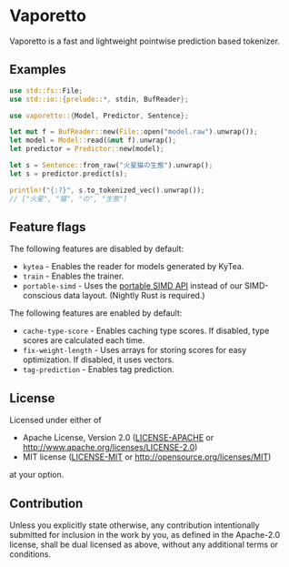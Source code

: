 # Vaporetto

Vaporetto is a fast and lightweight pointwise prediction based tokenizer.

## Examples

```rust
use std::fs::File;
use std::io::{prelude::*, stdin, BufReader};

use vaporetto::{Model, Predictor, Sentence};

let mut f = BufReader::new(File::open("model.raw").unwrap());
let model = Model::read(&mut f).unwrap();
let predictor = Predictor::new(model);

let s = Sentence::from_raw("火星猫の生態").unwrap();
let s = predictor.predict(s);

println!("{:?}", s.to_tokenized_vec().unwrap());
// ["火星", "猫", "の", "生態"]
```

## Feature flags

The following features are disabled by default:

* `kytea` - Enables the reader for models generated by KyTea.
* `train` - Enables the trainer.
* `portable-simd` - Uses the [portable SIMD API](https://github.com/rust-lang/portable-simd) instead
  of our SIMD-conscious data layout. (Nightly Rust is required.)

The following features are enabled by default:

* `cache-type-score` - Enables caching type scores. If disabled, type scores are calculated each time.
* `fix-weight-length` - Uses arrays for storing scores for easy optimization. If disabled, it uses vectors.
* `tag-prediction` - Enables tag prediction.

## License

Licensed under either of

 * Apache License, Version 2.0
   ([LICENSE-APACHE](LICENSE-APACHE) or http://www.apache.org/licenses/LICENSE-2.0)
 * MIT license
   ([LICENSE-MIT](LICENSE-MIT) or http://opensource.org/licenses/MIT)

at your option.

## Contribution

Unless you explicitly state otherwise, any contribution intentionally submitted
for inclusion in the work by you, as defined in the Apache-2.0 license, shall be
dual licensed as above, without any additional terms or conditions.

